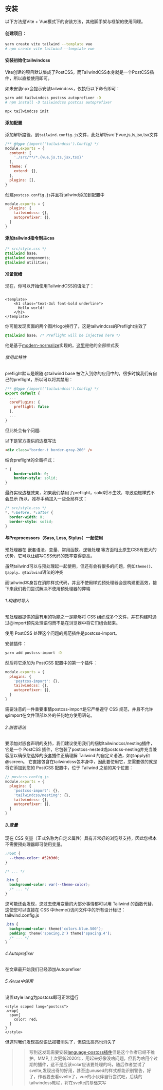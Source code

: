## 安装

以下方法是Vite + Vue模式下的安装方法，其他脚手架与框架的使用同理。

#### 创建项目：
```bash
yarn create vite tailwind --template vue
# npm create vite tailwind --template vue
```


#### 安装初始化tailwindcss
Vite创建的项目默认集成了PostCSS，而TailwindCSS本身就是一个PostCSS插件，所以直接使用即可。

如未安装npx会提示安装tailwindcss，仅执行以下命令即可：

```bash
yarn add tailwindcss postcss autoprefixer -D
# npm install -D tailwindcss postcss autoprefixer

npx tailwindcss init
```

#### 添加配置

添加解析路径，到`tailwind.config.js`文件，此处解析src下vue,js,ts,jsx,tsx文件

```js
/** @type {import('tailwindcss').Config} */
module.exports = {
  content: [
    './src/**/*.{vue,js,ts,jsx,tsx}'
  ],
  theme: {
    extend: {},
  },
  plugins: [],
}
```
创建`postcss.config.js`并且将tailwind添加到配置中
```js
module.exports = {
  plugins: {
    tailwindcss: {},
    autoprefixer: {},
  }
}
```
#### 添加tailwind指令到主css

```css
/* src/style.css */
@tailwind base;
@tailwind components;
@tailwind utilities;
```

#### 准备就绪

现在，你可以开始使用TailwindCSS的语法了：

```vue

<template>
    <h1 class="text-3xl font-bold underline">
      Hello world!
    </h1>
</template>
```

你可能发现页面的两个图片logo换行了，这是tailwindcss的Preflight生效了
```css
@tailwind base; /* Preflight will be injected here */
```
他是基于[modern-normalize](https://github.com/sindresorhus/modern-normalize)实现的。[这里](https://unpkg.com/tailwindcss@3.3.2/src/css/preflight.css)是他的全部样式表

###### 禁用此特性
preflight默认是跟随 @tailwind base 被注入到你的应用中的，很多时候我们有自己的preflight，所以可以将其禁用：

```js
/** @type {import('tailwindcss').Config} */
export default {
  ...
  corePlugins: {
    preflight: false
  },
  ...
}
```

但此处会有个问题:

以下是官方提供的边框写法
```html
<div class="border-t border-gray-200" />
```
结合preflight的全局样式：
```css
* {
    border-width: 0;
    border-style: solid;
}
```
最终实现边框效果，如果我们禁用了preflight，solid将不生效，导致边框样式不会显示
所以，推荐手动加入一些全局样式：

```css
/* src/style.css */
*, *:before, *:after {
  border-width: 0;
  border-style: solid;
}
```

#### 与Preprocessors（Sass, Less, Stylus）一起使用

预处理器在 嵌套语法、变量、常用函数、逻辑处理 等方面相比原生CSS有更大的优势，它可以让编写CSS代码的效率变得更高。

虽然tailwind可以与预处理起一起使用，但还有会有很多的问题，例如`theme()`、 `@apply`、`@tailwind`语法的冲突

而tailwind本身旨在消除样式代码，并且不使用样式预处理器会是构建更高效，接下来我们我们尝试解决不使用预处理器的弊端

###### 1.构建时导入

预处理器提供的最有用的功能之一是能够将 CSS 组织成多个文件，并在构建时通过@import预先处理语句而不是在浏览器中将它们组合起来。

使用 PostCSS 处理这个问题的规范插件是postcss-import。

安装插件：

```bash
yarn add postcss-import -D
```

然后将它添加为 PostCSS 配置中的第一个插件：

```js
module.exports = {
  plugins: {
    'postcss-import': {},
    tailwindcss: {},
    autoprefixer: {},
  }
}
```
需要注意的一件重要事情postcss-import是它严格遵守 CSS 规范，并且不允许@import在文件顶部以外的任何地方使用语句。

###### 2.嵌套语法

要添加对嵌套声明的支持，我们建议使用我们的捆绑tailwindcss/nesting插件，它是一个 PostCSS 插件，它包装了postcss-nested或postcss-nesting并充当兼容层以确保您选择的嵌套插件正确理解 Tailwind 的自定义语法，如@apply和@screen。
它直接包含在tailwindcss包本身中，因此要使用它，您需要做的就是将它添加到您的 PostCSS 配置中，位于 Tailwind 之前的某个位置：

```js
// postcss.config.js
module.exports = {
  plugins: {
    'postcss-import': {},
    'tailwindcss/nesting': {},
    tailwindcss: {},
    autoprefixer: {},
  }
}
```

##### 3.变量
现在 CSS 变量（正式名称为自定义属性）具有非常好的浏览器支持，因此您根本不需要预处理器即可使用变量。
```css
:root {
  --theme-color: #52b3d0;
}

/* ... */

.btn {
  background-color: var(--theme-color);
  /* ... */
}
```

您可能还会发现，您过去使用变量的大部分事情都可以用 Tailwind 的函数代替，这使您可以直接在 CSS 中theme()访问文件中的所有设计标记：tailwind.config.js

```css
.btn {
  background-color: theme('colors.blue.500');
  padding: theme('spacing.2') theme('spacing.4');
  /* ... */
}
```

###### 4.Autoprefixer
在文章最开始我们已经添加Autoprefixer

###### 5.在vue中使用
设置style lang为postcss即可正常运行
```vue
<style scoped lang="postcss">
.wrap{
  span{
    color: red;
  }
}
</style>
```

但这时我们发现虽然语法报错消失了，但语法高亮也消失了

>> 写到这发现需要安装[language-postcss插件](https://marketplace.visualstudio.com/items?itemName=cpylua.language-postcss)但是这个作者已经不维护。MMP,上次更新2020年，用起来好像没啥问题，但我为啥用个过期的插件，这不是应该volar应该要处理的吗，随后作者尝试了svelte,发现出奇的好用，甚至连unused的样式都能识别警告，好了，作者要去看svelte了，vue的小伙伴自行尝试吧，后续的tailwindcss教程，将在svelte的基础来写